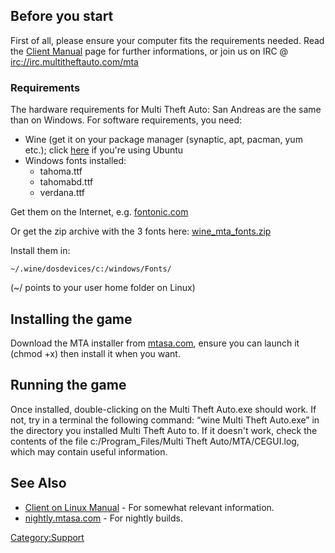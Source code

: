 Before you start
----------------

First of all, please ensure your computer fits the requirements needed. Read the [Client Manual](/docs/client_manual.md "wikilink") page for further informations, or join us on IRC @ <irc://irc.multitheftauto.com/mta>

### Requirements

The hardware requirements for Multi Theft Auto: San Andreas are the same than on Windows. For software requirements, you need:

-   Wine (get it on your package manager (synaptic, apt, pacman, yum etc.); click [here](http://tinyurl.com/installWine1-3) if you're using Ubuntu
-   Windows fonts installed:
    -   tahoma.ttf
    -   tahomabd.ttf
    -   verdana.ttf

Get them on the Internet, e.g. [fontonic.com](http://fontonic.com/)

Or get the zip archive with the 3 fonts here: [wine\_mta\_fonts.zip](http://www.4shared.com/zip/IsErUbQAba/wine_mta_fonts.html)

Install them in:

    ~/.wine/dosdevices/c:/windows/Fonts/

(~/ points to your user home folder on Linux)

Installing the game
-------------------

Download the MTA installer from [mtasa.com](http://www.mtasa.com), ensure you can launch it (chmod +x) then install it when you want.

Running the game
----------------

Once installed, double-clicking on the Multi Theft Auto.exe should work. If not, try in a terminal the following command: “wine Multi Theft Auto.exe” in the directory you installed Multi Theft Auto to. If it doesn't work, check the contents of the file c:/Program\_Files/Multi Theft Auto/MTA/CEGUI.log, which may contain useful information.

See Also
--------

-   [Client on Linux Manual](/docs/client_on_linux_manual.md "wikilink") - For somewhat relevant information.
-   [nightly.mtasa.com](http://nightly.mtasa.com/) - For nightly builds.

[Category:Support](/docs/category-support.md "wikilink")
